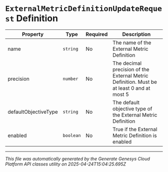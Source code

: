 # `ExternalMetricDefinitionUpdateRequest` Definition

| Property | Type | Required | Description |
|----------|------|----------|-------------|
| name | `string` | No | The name of the External Metric Definition |
| precision | `number` | No | The decimal precision of the External Metric Definition. Must be at least 0 and at most 5 |
| defaultObjectiveType | `string` | No | The default objective type of the External Metric Definition |
| enabled | `boolean` | No | True if the External Metric Definition is enabled |

---

*This file was automatically generated by the Generate Genesys Cloud Platform API classes utility on 2025-04-24T15:04:25.695Z*